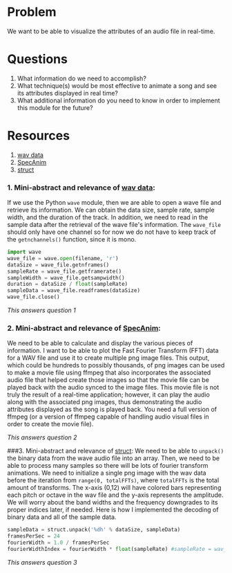# Problem
We want to be able to visualize the attributes of an audio file in real-time.

# Questions
1. What information do we need to accomplish?
2. What technique(s) would be most effective to animate a song and see its 
   attributes displayed in real time?
3. What additional information do you need to know in order to implement 
   this module for the future?

# Resources
1. [wav data]
2. [SpecAnim]
3. [struct]

### 1. Mini-abstract and relevance of [wav data]:
If we use the Python ```wave``` module, then we are able to open a wave file and retrieve
its information. We can obtain the data size, sample rate, sample width, and the
duration of the track. In addition, we need to read in the sample data after the
retrieval of the wave file's information. The ```wave_file``` should only have one channel
so for now we do not have to keep track of the ```getnchannels()``` function, since it is
mono.

```python
import wave
wave_file = wave.open(filename, 'r')
dataSize = wave_file.getnframes()
sampleRate = wave_file.getframerate()
sampleWidth = wave_file.getsampwidth()
duration = dataSize / float(sampleRate)
sampleData = wave_file.readframes(dataSize)
wave_file.close()
```

*This answers question 1*

### 2. Mini-abstract and relevance of [SpecAnim]:
We need to be able to calculate and display the various pieces of information. I want to be 
able to plot the Fast Fourier Transform (FFT) data for a WAV file and use it to create multiple
png image files. This output, which could be hundreds to possibly thousands, of png images can 
be used to make a movie file using ffmpeg that also incorporates the associated audio file that
helped create those images so that the movie file can be played back with the audio synced to the 
image files. This movie file is not truly the result of a real-time application; however, it can 
play the audio along with the associated png images, thus demonstrating the audio attributes displayed 
as the song is played back. You need a full version of ffmpeg (or a version of ffmpeg capable of 
handling audio visual files in order to create the movie file).

*This answers question 2*

###3. Mini-abstract and relevance of [struct]:
We need to be able to ```unpack()``` the binary data from the wave audio file into an array. Then,
we need to be able to process many samples so there will be lots of fourier transform animations.
We need to initialize a single png image with the wav data before the iteration from ```range(0, totalFFTs)```,
where ```totalFFTs``` is the total amount of transforms. The x-axis (0,12) will have colored bars representing
each pitch or octave in the wav file and the y-axis represents the amplitude. We will worry about the band 
widths and the frequency downgrades to its proper indices later, if needed. Here is how I implemented the 
decoding of binary data and all of the sample data. 

```python
sampleData = struct.unpack('%dh' % dataSize, sampleData)
framesPerSec = 24
fourierWidth = 1.0 / framesPerSec
fourierWidthIndex = fourierWidth * float(sampleRate) #sampleRate = wav_file.getframerate()
```

*This answers question 3*

[wav data]: http://stackoverflow.com/questions/2226853/interpreting-wav-data 
[SpecAnim]: http://classicalconvert.com/2008/04/how-to-visualize-music-using-animated-spectrograms-with-open-source-everything/
[struct]: https://docs.python.org/2/library/struct.html 
